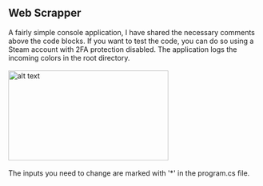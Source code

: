 <!-- ABOUT THE PROJECT -->
## Web Scrapper

A fairly simple console application, I have shared the necessary comments above the code blocks.
If you want to test the code, you can do so using a Steam account with 2FA protection disabled.
The application logs the incoming colors in the root directory. <br><br>
<img src="https://i.hizliresim.com/no0zsow.png" alt="alt text" width="320" height="180"> <br><br>
The inputs you need to change are marked with '*' in the program.cs file.

